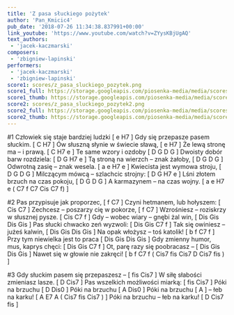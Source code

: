 ```yaml
---
title: 'Z pasa słuckiego pożytek'
author: 'Pan_Kmicic4'
pub_date: '2018-07-26 11:34:38.837991+00:00'
link_youtube: 'https://www.youtube.com/watch?v=ZYysKBjUgAQ'
text_authors:
 - 'jacek-kaczmarski'
composers:
 - 'zbigniew-lapinski'
performers:
 - 'jacek-kaczmarski'
 - 'zbigniew-lapinski'
score1: scores/z_pasa_sluckiego_pozytek.png
score1_full: https://storage.googleapis.com/piosenka-media/media/scores/z_pasa_sluckiego_pozytek.png
score1_thumb: https://storage.googleapis.com/piosenka-media/media/scores/z_pasa_sluckiego_pozytek.png.180x0_q85_upscale.png
score2: scores/z_pasa_sluckiego_pozytek2.png
score2_full: https://storage.googleapis.com/piosenka-media/media/scores/z_pasa_sluckiego_pozytek2.png
score2_thumb: https://storage.googleapis.com/piosenka-media/media/scores/z_pasa_sluckiego_pozytek2.png.180x0_q85_upscale.png
---
```


#1
Człowiek się staje bardziej ludzki [ e H7 ]
Gdy się przepasze pasem słuckim. [ C H7 ]
Ów słuszną słynie w świecie sławą, [ e H7 ]
Że lewą stronę ma – i prawą. [ C H7 e ]
Te same wzory i ozdoby [ D G D G ]
Dwoisty dobór barw rozdziela: [ D G H7 e ]
Tą stroną na wierzch – znak żałoby, [ D G D G ]
Odwrotną zasię – znak wesela. [ a e H7 e ]
Kwiecista jest wymowa stroju, [ D G D G ]
Milczącym mówcą – szlachcic strojny: [ D G H7 e ]
Lśni złotem brzuch na czas pokoju, [ D G D G ] 
A karmazynem – na czas wojny. [ a e H7 e ( C7 f C7 Cis C7 f)  ]

#2
Pas przypisuje jak proporzec, [ f C7 ]
Czyni hetmanem, lub hołyszem: [ Cis C7 ]
Zechcesz – poszarzy cię w pokorze, [ f C7 ]
Wzrośniesz – roziskrzy w słusznej pysze. [ Cis C7 f ]
Gdy – wobec wiary – gnębi żal win, [ Dis Gis Dis Gis ]
Pas słucki chwacko zeń wyzwoli: [ Dis Gis C7 f ]
Tak się owiniesz – jużeś kalwin, [ Dis Gis Dis Gis ]
Na opak włożysz – toś katolik! [ b f C7 f ]
Przy tym niewielka jest to praca [ Dis Gis Dis Gis ]
Gdy zmienny humor, mus, kaprys chęci: [ Dis Gis C7 f ]
Ot, parę razy się poobracasz –   [ Dis Gis Dis Gis ]
Nawet się w głowie nie zakręci! [ b f C7 f  ( Cis7 fis Cis7 D Cis7 fis ) ]

#3
Gdy słuckim pasem się przepaszesz – [ fis Cis7 ]
W siłę słabości zmieniasz lasze. [ D Cis7 ]
Pas wszelkich możliwości miarką: [ fis Cis7 ]
Póki na brzuchu [ D Dis0 ]
Póki na brzuchu [ A Dis0 ]
Póki na brzuchu [ A ]
 – łeb na karku! [ A E7 A ( Cis7 fis Cis7 ) ]
Póki na brzuchu – łeb na karku! [ D Cis7 fis ]